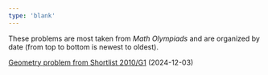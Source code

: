 ```yaml
---
type: 'blank'
---
```


These problems are most taken from _Math Olympiads_ and are organized by date (from top to bottom is newest to oldest).

[Geometry problem from Shortlist 2010/G1](20241203) (2024-12-03)

